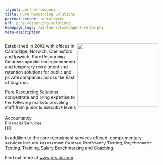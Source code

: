 ```yaml
---
layout: partner-company
title: Pure Resourcing Solutions
partner-sector: recruitment
url: pure-resourcing-solutions
homepage_logo: /partners/homepage-Pure-bw.png
meta-description:
---
```


<p><img alt="" src="//images-investessex.firebaseapp.com/uploads/general/pure_logo_2012.jpg" style="float:right; height:207px; margin-left:3px; margin-right:3px; width:265px" />Established in 2002 with offices in Cambridge, Norwich, Chelmsford and Ipswich, Pure Resourcing Solutions specialises in permanent and temporary recruitment and retention solutions for public and private companies across the East of England.</p><p>Pure Resourcing Solutions concentrate and bring expertise to the following markets providing staff from junior to executive levels . . .<br />Accountancy<br />Financial Services<br />HR</p><p>In addition to the core recruitment services offered, complementary services include Assessment Centres, Proficiency Testing, Psychometric Testing, Training, Salary Benchmarking and Coaching.</p><p>Find out more at <a href="http://www.prs.uk.com/">www.prs.uk.com</a></p>
